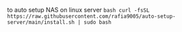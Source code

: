 to auto setup NAS on linux server
``bash
curl -fsSL https://raw.githubusercontent.com/rafia9005/auto-setup-server/main/install.sh | sudo bash
``
